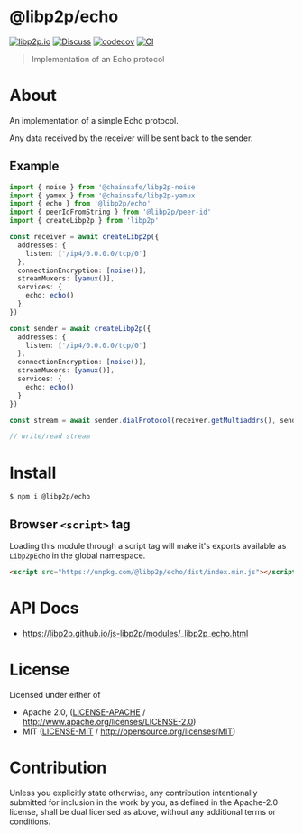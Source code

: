 # @libp2p/echo

[![libp2p.io](https://img.shields.io/badge/project-libp2p-yellow.svg?style=flat-square)](http://libp2p.io/)
[![Discuss](https://img.shields.io/discourse/https/discuss.libp2p.io/posts.svg?style=flat-square)](https://discuss.libp2p.io)
[![codecov](https://img.shields.io/codecov/c/github/libp2p/js-libp2p.svg?style=flat-square)](https://codecov.io/gh/libp2p/js-libp2p)
[![CI](https://img.shields.io/github/actions/workflow/status/libp2p/js-libp2p/main.yml?branch=main\&style=flat-square)](https://github.com/libp2p/js-libp2p/actions/workflows/main.yml?query=branch%3Amain)

> Implementation of an Echo protocol

# About

<!--

!IMPORTANT!

Everything in this README between "# About" and "# Install" is automatically
generated and will be overwritten the next time the doc generator is run.

To make changes to this section, please update the @packageDocumentation section
of src/index.js or src/index.ts

To experiment with formatting, please run "npm run docs" from the root of this
repo and examine the changes made.

-->

An implementation of a simple Echo protocol.

Any data received by the receiver will be sent back to the sender.

## Example

```TypeScript
import { noise } from '@chainsafe/libp2p-noise'
import { yamux } from '@chainsafe/libp2p-yamux'
import { echo } from '@libp2p/echo'
import { peerIdFromString } from '@libp2p/peer-id'
import { createLibp2p } from 'libp2p'

const receiver = await createLibp2p({
  addresses: {
    listen: ['/ip4/0.0.0.0/tcp/0']
  },
  connectionEncryption: [noise()],
  streamMuxers: [yamux()],
  services: {
    echo: echo()
  }
})

const sender = await createLibp2p({
  addresses: {
    listen: ['/ip4/0.0.0.0/tcp/0']
  },
  connectionEncryption: [noise()],
  streamMuxers: [yamux()],
  services: {
    echo: echo()
  }
})

const stream = await sender.dialProtocol(receiver.getMultiaddrs(), sender.services.echo.protocol)

// write/read stream
```

# Install

```console
$ npm i @libp2p/echo
```

## Browser `<script>` tag

Loading this module through a script tag will make it's exports available as `Libp2pEcho` in the global namespace.

```html
<script src="https://unpkg.com/@libp2p/echo/dist/index.min.js"></script>
```

# API Docs

- <https://libp2p.github.io/js-libp2p/modules/_libp2p_echo.html>

# License

Licensed under either of

- Apache 2.0, ([LICENSE-APACHE](https://github.com/libp2p/js-libp2p/blob/main/packages/protocol-echo/LICENSE-APACHE) / <http://www.apache.org/licenses/LICENSE-2.0>)
- MIT ([LICENSE-MIT](https://github.com/libp2p/js-libp2p/blob/main/packages/protocol-echo/LICENSE-MIT) / <http://opensource.org/licenses/MIT>)

# Contribution

Unless you explicitly state otherwise, any contribution intentionally submitted for inclusion in the work by you, as defined in the Apache-2.0 license, shall be dual licensed as above, without any additional terms or conditions.
